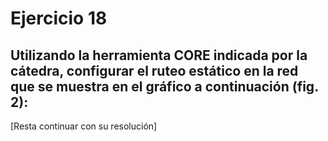# Ejercicio 18

## Utilizando la herramienta CORE indicada por la cátedra, configurar el ruteo estático en la red que se muestra en el gráfico a continuación (fig. 2):

[Resta continuar con su resolución]